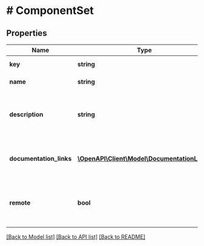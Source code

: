 # # ComponentSet

## Properties

Name | Type | Description | Notes
------------ | ------------- | ------------- | -------------
**key** | **string** | The key of the component set |
**name** | **string** | Name of the component set |
**description** | **string** | The description of the component set as entered in the editor |
**documentation_links** | [**\OpenAPI\Client\Model\DocumentationLink[]**](DocumentationLink.md) | An array of documentation links attached to this component set | [optional]
**remote** | **bool** | Whether this component set is a remote component set that doesn&#39;t live in this file | [optional]

[[Back to Model list]](../../README.md#models) [[Back to API list]](../../README.md#endpoints) [[Back to README]](../../README.md)
